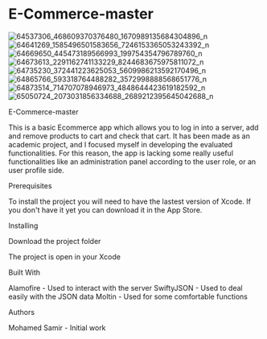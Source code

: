 # E-Commerce-master

![64537306_468609370376480_1670989135684304896_n](https://user-images.githubusercontent.com/53972048/67865218-9f877480-fb2f-11e9-88e2-a97ed055d6ad.png)
![64641269_1585496501583656_7246153365053243392_n](https://user-images.githubusercontent.com/53972048/67865220-9f877480-fb2f-11e9-9309-b26d1d6ec754.png)
![64669650_445473189566993_199754354796789760_n](https://user-images.githubusercontent.com/53972048/67865222-9f877480-fb2f-11e9-866c-4ebdd66ab226.png)
![64673613_2291162741133229_8244683675975811072_n](https://user-images.githubusercontent.com/53972048/67865224-a0200b00-fb2f-11e9-9f02-6f665fd596c3.png)
![64735230_372441223625053_5609986213592170496_n](https://user-images.githubusercontent.com/53972048/67865225-a0200b00-fb2f-11e9-8d04-c5f0c369dbdd.png)
![64865766_593318764488282_3572998888568651776_n](https://user-images.githubusercontent.com/53972048/67865227-a0b8a180-fb2f-11e9-8ef5-bbc614c89bc9.png)
![64873514_714707078946973_4848644423619182592_n](https://user-images.githubusercontent.com/53972048/67865231-a0b8a180-fb2f-11e9-84d8-d3d355da9786.png)
![65050724_2073031856334688_2689212395645042688_n](https://user-images.githubusercontent.com/53972048/67865235-a2826500-fb2f-11e9-8564-767c98ea167d.png)


E-Commerce-master

This is a basic Ecommerce app which allows you to log in into a server, add and remove products to cart and check that cart. It has been made as an academic project, and I focused myself in developing the evaluated functionalities. For this reason, the app is lacking some really useful functionalities like an administration panel according to the user role, or an user profile side.


Prerequisites

To install the project you will need to have the lastest version of Xcode. If you don't have it yet you can download it in the App Store.

Installing

Download the project folder

The project is open in your Xcode

Built With

Alamofire - Used to interact with the server
SwiftyJSON - Used to deal easily with the JSON data
Moltin - Used for some comfortable functions

Authors

Mohamed Samir - Initial work
